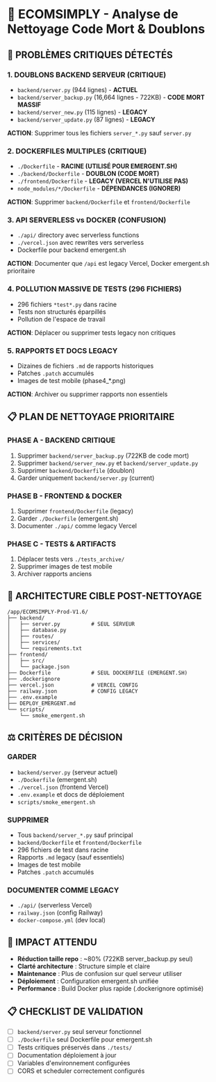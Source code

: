 # 🧹 ECOMSIMPLY - Analyse de Nettoyage Code Mort & Doublons

## 🚨 PROBLÈMES CRITIQUES DÉTECTÉS

### **1. DOUBLONS BACKEND SERVEUR (CRITIQUE)**
- `backend/server.py` (944 lignes) - **ACTUEL**
- `backend/server_backup.py` (16,664 lignes - 722KB) - **CODE MORT MASSIF**
- `backend/server_new.py` (115 lignes) - **LEGACY**
- `backend/server_update.py` (87 lignes) - **LEGACY**

**ACTION**: Supprimer tous les fichiers `server_*.py` sauf `server.py`

### **2. DOCKERFILES MULTIPLES (CRITIQUE)**
- `./Dockerfile` - **RACINE (UTILISÉ POUR EMERGENT.SH)**
- `./backend/Dockerfile` - **DOUBLON (CODE MORT)**
- `./frontend/Dockerfile` - **LEGACY (VERCEL N'UTILISE PAS)**
- `node_modules/*/Dockerfile` - **DÉPENDANCES (IGNORER)**

**ACTION**: Supprimer `backend/Dockerfile` et `frontend/Dockerfile`

### **3. API SERVERLESS vs DOCKER (CONFUSION)**
- `./api/` directory avec serverless functions
- `./vercel.json` avec rewrites vers serverless
- Dockerfile pour backend emergent.sh

**ACTION**: Documenter que `/api` est legacy Vercel, Docker emergent.sh prioritaire

### **4. POLLUTION MASSIVE DE TESTS (296 FICHIERS)**
- 296 fichiers `*test*.py` dans racine
- Tests non structurés éparpillés
- Pollution de l'espace de travail

**ACTION**: Déplacer ou supprimer tests legacy non critiques

### **5. RAPPORTS ET DOCS LEGACY**
- Dizaines de fichiers `.md` de rapports historiques
- Patches `.patch` accumulés
- Images de test mobile (phase4_*.png)

**ACTION**: Archiver ou supprimer rapports non essentiels

## 📋 PLAN DE NETTOYAGE PRIORITAIRE

### **PHASE A - BACKEND CRITIQUE**
1. Supprimer `backend/server_backup.py` (722KB de code mort)
2. Supprimer `backend/server_new.py` et `backend/server_update.py`
3. Supprimer `backend/Dockerfile` (doublon)
4. Garder uniquement `backend/server.py` (current)

### **PHASE B - FRONTEND & DOCKER**
1. Supprimer `frontend/Dockerfile` (legacy)
2. Garder `./Dockerfile` (emergent.sh)
3. Documenter `./api/` comme legacy Vercel

### **PHASE C - TESTS & ARTIFACTS**
1. Déplacer tests vers `./tests_archive/`
2. Supprimer images de test mobile
3. Archiver rapports anciens

## 🎯 ARCHITECTURE CIBLE POST-NETTOYAGE

```
/app/ECOMSIMPLY-Prod-V1.6/
├── backend/
│   ├── server.py          # SEUL SERVEUR
│   ├── database.py
│   ├── routes/
│   ├── services/
│   └── requirements.txt
├── frontend/
│   ├── src/
│   └── package.json
├── Dockerfile             # SEUL DOCKERFILE (EMERGENT.SH)
├── .dockerignore
├── vercel.json            # VERCEL CONFIG
├── railway.json           # CONFIG LEGACY
├── .env.example
├── DEPLOY_EMERGENT.md
└── scripts/
    └── smoke_emergent.sh
```

## ⚖️ CRITÈRES DE DÉCISION

### **GARDER**
- `backend/server.py` (serveur actuel)
- `./Dockerfile` (emergent.sh)
- `./vercel.json` (frontend Vercel)
- `.env.example` et docs de déploiement
- `scripts/smoke_emergent.sh`

### **SUPPRIMER**
- Tous `backend/server_*.py` sauf principal
- `backend/Dockerfile` et `frontend/Dockerfile`
- 296 fichiers de test dans racine
- Rapports `.md` legacy (sauf essentiels)
- Images de test mobile
- Patches `.patch` accumulés

### **DOCUMENTER COMME LEGACY**
- `./api/` (serverless Vercel)
- `railway.json` (config Railway)
- `docker-compose.yml` (dev local)

## 🚀 IMPACT ATTENDU

- **Réduction taille repo** : ~80% (722KB server_backup.py seul)
- **Clarté architecture** : Structure simple et claire
- **Maintenance** : Plus de confusion sur quel serveur utiliser
- **Déploiement** : Configuration emergent.sh unifiée
- **Performance** : Build Docker plus rapide (.dockerignore optimisé)

## 📋 CHECKLIST DE VALIDATION

- [ ] `backend/server.py` seul serveur fonctionnel
- [ ] `./Dockerfile` seul Dockerfile pour emergent.sh
- [ ] Tests critiques préservés dans `./tests/`
- [ ] Documentation déploiement à jour
- [ ] Variables d'environnement configurées
- [ ] CORS et scheduler correctement configurés